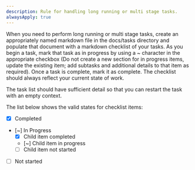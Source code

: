 ```yaml
---
description: Rule for handling long running or multi stage tasks.
alwaysApply: true
---
```


When you need to perform long running or multi stage tasks, create an appropriately named markdown file in the docs/tasks directory and populate that document with a markdown checklist of your tasks. As you begin a task, mark that task as in progress by using a ~ character in the appropriate checkbox (Do not create a new section for in progress items, update the existing item; add subtasks and additional details to that item as required). Once a task is complete, mark it as complete. The checklist should always reflect your current state of work. 

The task list should have sufficient detail so that you can restart the task with an empty context.

The list below shows the valid states for checklist items:

- [x] Completed
- [~] In Progress
    - [x] Child item completed
    - [~] Child item in progress
    - [ ] Child item not started
- [ ] Not started
